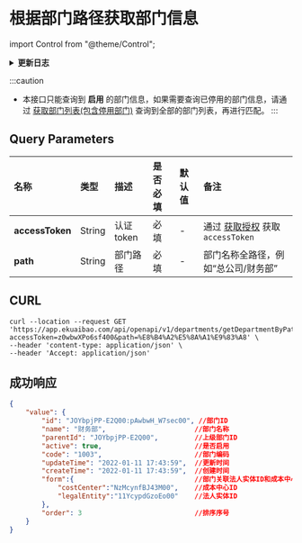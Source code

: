 # 根据部门路径获取部门信息

import Control from "@theme/Control";

<Control
method="GET"
url="/api/openapi/v1/departments/getDepartmentByPath"
/>

<details>
  <summary><b>更新日志</b></summary>
  <div>

- [**1.6.0**](/updateLog/update-log#160)
  - 🐞 **成功响应** 中增加 `order`（排序序号）参数。

</div>
</details>

:::caution
- 本接口只能查询到 **启用** 的部门信息，如果需要查询已停用的部门信息，请通过 [获取部门列表(包含停用部门)](/docs/open-api/corporation/get-departments) 查询到全部的部门列表，再进行匹配。
:::

## Query Parameters

| 名称 | 类型 | 描述 | 是否必填 | 默认值 | 备注 |
| :--- | :--- | :--- | :--- |:--- | :--- |
| **accessToken** | String | 认证token | 必填 | - | 通过 [获取授权](/docs/open-api/getting-started/auth) 获取 `accessToken` |
| **path**        | String | 部门路径   | 必填 | - | 部门名称全路径，例如“总公司/财务部” |

## CURL
```shell
curl --location --request GET 'https://app.ekuaibao.com/api/openapi/v1/departments/getDepartmentByPath?accessToken=z0wbwXPo6sf400&path=%E8%B4%A2%E5%8A%A1%E9%83%A8' \
--header 'content-type: application/json' \
--header 'Accept: application/json'
```

## 成功响应
```json
{
    "value": {
        "id": "JOYbpjPP-E2Q00:pAwbwH_W7sec00", //部门ID
        "name": "财务部",                      //部门名称
        "parentId": "JOYbpjPP-E2Q00",         //上级部门ID
        "active": true,                       //是否启用
        "code": "1003",                       //部门编码
        "updateTime": "2022-01-11 17:43:59",  //更新时间
        "createTime": "2022-01-11 17:43:59",  //创建时间
        "form":{                              //部门关联法人实体ID和成本中心ID
            "costCenter":"NzMcynfBJ43M00",    //成本中心ID
            "legalEntity":"11YcypdGzoEo00"    //法人实体ID
        },
        "order": 3                            //排序序号
    }
}
```